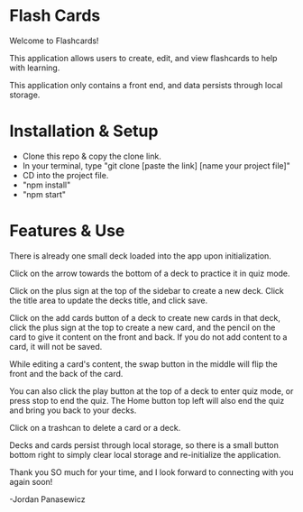# Flash Cards

Welcome to Flashcards!

This application allows users to create, edit, and view flashcards to help with learning.

This application only contains a front end, and data persists through local storage.

# Installation & Setup

- Clone this repo & copy the clone link.
- In your terminal, type "git clone [paste the link]  [name your project file]"
- CD into the project file.
- "npm install"
- "npm start"

# Features & Use

There is already one small deck loaded into the app upon initialization.

Click on the arrow towards the bottom of a deck to practice it in quiz mode.

Click on the plus sign at the top of the sidebar to create a new deck. Click the title area to update the decks title, and click save.

Click on the add cards button of a deck to create new cards in that deck, click the plus sign at the top to create a new card, and the pencil on the card to give it content on the front and back. If you do not add content to a card, it will not be saved.

While editing a card's content, the swap button in the middle will flip the front and the back of the card. 

You can also click the play button at the top of a deck to enter quiz mode, or press stop to end the quiz. The Home button top left will also end the quiz and bring you back to your decks.

Click on a trashcan to delete a card or a deck.

Decks and cards persist through local storage, so there is a small button bottom right to simply clear local storage and re-initialize the application.



Thank you SO much for your time, and I look forward to connecting with you again soon!

-Jordan Panasewicz
